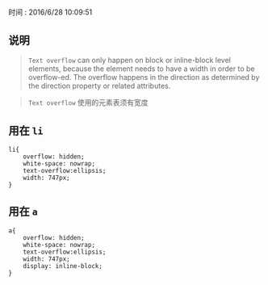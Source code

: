 ##  

时间 : 2016/6/28 10:09:51 

## 说明

> `Text overflow` can only happen on block or inline-block level elements, because the element needs to have a width in order to be overflow-ed. The overflow happens in the direction as determined by the direction property or related attributes.

> `Text overflow` 使用的元素表须有宽度

## 用在 `li`

    li{
        overflow: hidden;
        white-space: nowrap;
        text-overflow:ellipsis; 
        width: 747px;
    }

## 用在 `a`

    a{
        overflow: hidden;
        white-space: nowrap;
        text-overflow:ellipsis; 
        width: 747px;
        display: inline-block;
    }